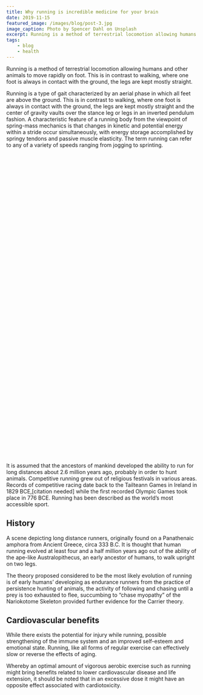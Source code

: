 ```yaml
---
title: Why running is incredible medicine for your brain
date: 2019-11-15
featured_image: /images/blog/post-3.jpg
image_caption: Photo by Spencer Dahl on Unsplash
excerpt: Running is a method of terrestrial locomotion allowing humans and other animals to move rapidly on foot. This is in contrast to walking, where one foot is always in contact with the ground, the legs are kept mostly straight.
tags:
    - blog
    - health
---
```


Running is a method of terrestrial locomotion allowing humans and other animals to move rapidly on foot. This is in contrast to walking, where one foot is always in contact with the ground, the legs are kept mostly straight.


Running is a type of gait characterized by an aerial phase in which all feet are above the ground. This is in contrast to walking, where one foot is always in contact with the ground, the legs are kept mostly straight and the center of gravity vaults over the stance leg or legs in an inverted pendulum fashion. A characteristic feature of a running body from the viewpoint of spring-mass mechanics is that changes in kinetic and potential energy within a stride occur simultaneously, with energy storage accomplished by springy tendons and passive muscle elasticity. The term running can refer to any of a variety of speeds ranging from jogging to sprinting.

<div id="venafiintegrations_hype_container" class="HYPE_document" style="margin:auto;position:relative;width:1500px;height:800px;overflow:hidden;">
<script type="text/javascript" charset="utf-8" src="/animations/Venafi-Integrations.hyperesources/venafiintegrations_hype_generated_script.js?55179"></script>
                </div>

It is assumed that the ancestors of mankind developed the ability to run for long distances about 2.6 million years ago, probably in order to hunt animals. Competitive running grew out of religious festivals in various areas. Records of competitive racing date back to the Tailteann Games in Ireland in 1829 BCE,[citation needed] while the first recorded Olympic Games took place in 776 BCE. Running has been described as the world’s most accessible sport.

## History

A scene depicting long distance runners, originally found on a Panathenaic amphora from Ancient Greece, circa 333 B.C.
It is thought that human running evolved at least four and a half million years ago out of the ability of the ape-like Australopithecus, an early ancestor of humans, to walk upright on two legs.

The theory proposed considered to be the most likely evolution of running is of early humans’ developing as endurance runners from the practice of persistence hunting of animals, the activity of following and chasing until a prey is too exhausted to flee, succumbing to “chase myopathy” of the Nariokotome Skeleton provided further evidence for the Carrier theory.

## Cardiovascular benefits

While there exists the potential for injury while running, possible strengthening of the immune system and an improved self-esteem and emotional state. Running, like all forms of regular exercise can effectively slow or reverse the effects of aging.

Whereby an optimal amount of vigorous aerobic exercise such as running might bring benefits related to lower cardiovascular disease and life extension, it should be noted that in an excessive dose it might have an opposite effect associated with cardiotoxicity.
